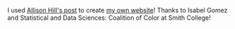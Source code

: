 I used [Allison Hill's post](https://alison.rbind.io/blog/2020-12-new-year-new-blogdown/) to create [my own website](https://euniceyhkim.netlify.app/)! Thanks to Isabel Gomez and Statistical and Data Sciences: Coalition of Color at Smith College!